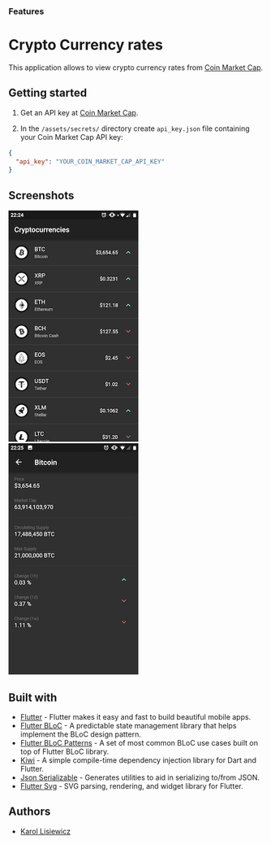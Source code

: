 ### Features
# Crypto Currency rates

This application allows to view crypto currency rates from [Coin Market Cap](https://coinmarketcap.com).

## Getting started

1. Get an API key at [Coin Market Cap](https://coinmarketcap.com/api/).

2. In the `/assets/secrets/` directory create `api_key.json` file containing your Coin Market Cap API key:

```json
{
  "api_key": "YOUR_COIN_MARKET_CAP_API_KEY"
}
```

## Screenshots

![Crypto currency list](/screenshots/crypto-currency-list.png "Crypto currencies list")
![Crypto currency details](/screenshots/crypto-currency-detail.png "Crypto currency details")

## Built with
* [Flutter](https://github.com/flutter/flutter) - Flutter makes it easy and fast to build beautiful mobile apps.
* [Flutter BLoC](https://github.com/felangel/bloc/tree/master/packages/flutter_bloc) - A predictable state management library that helps implement the BLoC design pattern.
* [Flutter BLoC Patterns](https://github.com/klisiewicz/flutter-bloc-patterns) - A set of most common BLoC use cases built on top of Flutter BLoC library.
* [Kiwi](https://github.com/letsar/kiwi) - A simple compile-time dependency injection library for Dart and Flutter.
* [Json Serializable](https://github.com/dart-lang/json_serializable) - Generates utilities to aid in serializing to/from JSON.
* [Flutter Svg](https://github.com/dnfield/flutter_svg) - SVG parsing, rendering, and widget library for Flutter.

## Authors

* [Karol Lisiewicz](https://www.linkedin.com/in/karol-lisiewicz/)
